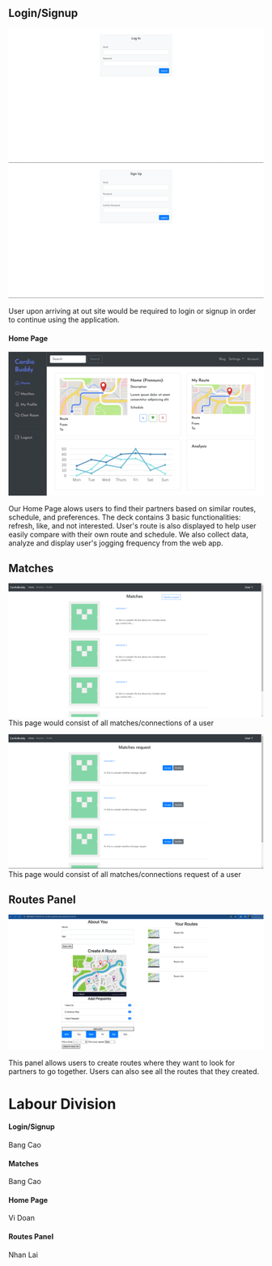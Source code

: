 ## Login/Signup

![login](./img/login.png)
![signup](./img/signup.png)

User upon arriving at out site would be required to login or signup in order to continue using the application.

#### Home Page

![home](./img/home.png)

Our Home Page alows users to find their partners based on similar routes, schedule, and preferences. The deck contains 3 basic functionalities: refresh, like, and not interested. User's route is also displayed to help user easily compare with their own route and schedule. We also collect data, analyze and display user's jogging frequency from the web app.

## Matches

![matches](./img/matches.png)
This page would consist of all matches/connections of a user

![matches](./img/matchRequest.png)
This page would consist of all matches/connections request of a user

## Routes Panel

![routesPanel](./img/routesPanel.png)

This panel allows users to create routes where they want to look for partners to go together. 
Users can also see all the routes that they created.

# Labour Division

#### Login/Signup

Bang Cao

#### Matches

Bang Cao

#### Home Page

Vi Doan

#### Routes Panel

Nhan Lai

